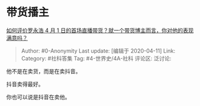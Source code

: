 # 带货播主
[如何评价罗永浩 4 月 1 日的首场直播带货？就一个带货博主而言，你对他的表现满意吗？](https://www.zhihu.com/question/384328331/answer/1121142667)

> Author: #0-Anonymity
> Last update: [编辑于 2020-04-11]
> Link:
> Category: #社科答集
> Tag: #4-世界史/4A-社科
> 评论区:
> 泛讨论:

他不是在卖货，而是在卖抖音。

抖音卖得最好。

你也可以说是抖音在卖他。
